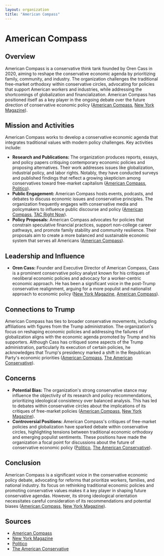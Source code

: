 ```yaml
---
layout: organization
title: "American Compass"
---
```


# American Compass

## Overview
American Compass is a conservative think tank founded by Oren Cass in 2020, aiming to reshape the conservative economic agenda by prioritizing family, community, and industry. The organization challenges the traditional free-market orthodoxy within conservative circles, advocating for policies that support American workers and industries, while addressing the shortcomings of globalization and financialization. American Compass has positioned itself as a key player in the ongoing debate over the future direction of conservative economic policy ([American Compass](https://americancompass.org), [New York Magazine](https://nymag.com)).

## Mission and Activities
American Compass works to develop a conservative economic agenda that integrates traditional values with modern policy challenges. Key activities include:
- **Research and Publications:** The organization produces reports, essays, and policy papers critiquing contemporary economic policies and proposing alternatives. Their work addresses issues like globalization, industrial policy, and labor rights. Notably, they have conducted surveys and published findings that reflect a growing skepticism among conservatives toward free-market capitalism ([American Compass](https://americancompass.org), [Politico](https://www.politico.com)).
- **Public Engagement:** American Compass hosts events, podcasts, and debates to discuss economic issues and conservative principles. The organization frequently engages with conservative media and policymakers to influence public discourse and policy ([American Compass](https://americancompass.org), [TAC Right Now](https://amconrightnow.libsyn.com)).
- **Policy Proposals:** American Compass advocates for policies that constrain speculative financial practices, support non-college career pathways, and promote family stability and community resilience. Their proposals aim to create a more balanced and sustainable economic system that serves all Americans ([American Compass](https://americancompass.org)).

## Leadership and Influence
- **Oren Cass:** Founder and Executive Director of American Compass, Cass is a prominent conservative policy analyst known for his critiques of neoliberal economic policies and advocacy for a worker-centric economic approach. He has been a significant voice in the post-Trump conservative realignment, arguing for a more populist and nationalist approach to economic policy ([New York Magazine](https://nymag.com), [American Compass](https://americancompass.org)).

## Connections to Trump
American Compass has ties to broader conservative movements, including affiliations with figures from the Trump administration. The organization's focus on reshaping economic policies and addressing the failures of globalization aligns with the economic agenda promoted by Trump and his supporters. Although Cass has critiqued some aspects of the Trump administration, particularly its execution of certain policies, he acknowledges that Trump's presidency marked a shift in the Republican Party's economic priorities ([American Compass](https://americancompass.org), [The American Conservative](https://amconrightnow.libsyn.com)).

## Concerns
- **Potential Bias:** The organization's strong conservative stance may influence the objectivity of its research and policy recommendations, prioritizing ideological consistency over balanced analysis. This has led to debates within conservative circles about the implications of its critiques of free-market policies ([American Compass](https://americancompass.org), [New York Magazine](https://nymag.com)).
- **Controversial Positions:** American Compass's critiques of free-market policies and globalization have sparked debate within conservative circles, highlighting tensions between traditional economic orthodoxy and emerging populist sentiments. These positions have made the organization a focal point for discussions about the future of conservative economic policy ([Politico](https://www.politico.com), [The American Conservative](https://amconrightnow.libsyn.com)).

## Conclusion
American Compass is a significant voice in the conservative economic policy debate, advocating for reforms that prioritize workers, families, and national industry. Its focus on rethinking traditional economic policies and promoting conservative values makes it a key player in shaping future conservative agendas. However, its strong ideological orientation necessitates careful consideration of its recommendations and potential biases ([American Compass](https://americancompass.org), [New York Magazine](https://nymag.com)).

## Sources
- [American Compass](https://americancompass.org)
- [New York Magazine](https://nymag.com)
- [Politico](https://www.politico.com)
- [The American Conservative](https://amconrightnow.libsyn.com)
